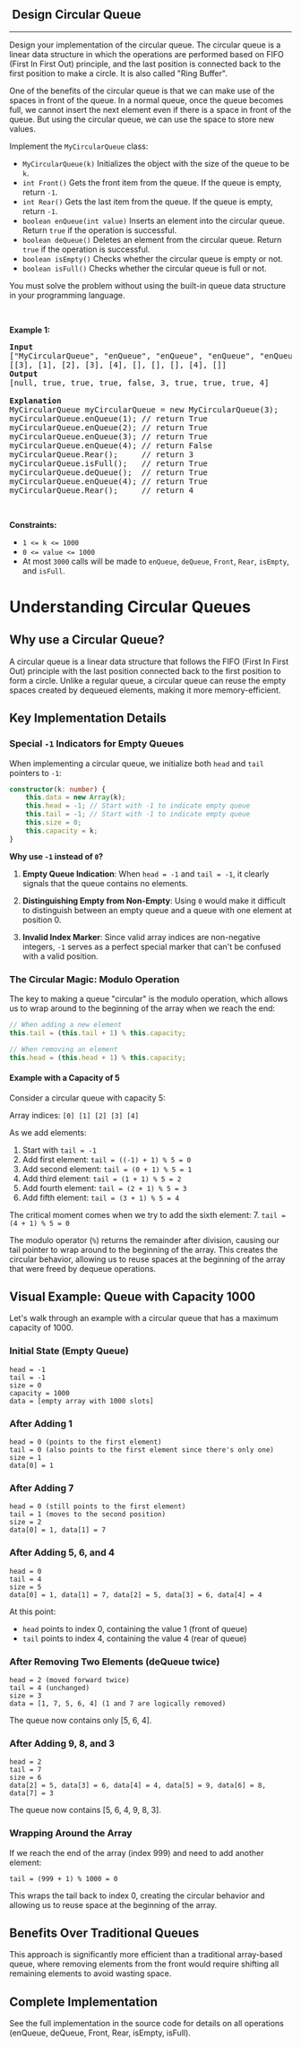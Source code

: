 <h2>  Design Circular Queue</h2><hr><div><p>Design your implementation of the circular queue. The circular queue is a linear data structure in which the operations are performed based on FIFO (First In First Out) principle, and the last position is connected back to the first position to make a circle. It is also called "Ring Buffer".</p>

<p>One of the benefits of the circular queue is that we can make use of the spaces in front of the queue. In a normal queue, once the queue becomes full, we cannot insert the next element even if there is a space in front of the queue. But using the circular queue, we can use the space to store new values.</p>

<p>Implement the <code>MyCircularQueue</code> class:</p>

<ul>
	<li><code>MyCircularQueue(k)</code> Initializes the object with the size of the queue to be <code>k</code>.</li>
	<li><code>int Front()</code> Gets the front item from the queue. If the queue is empty, return <code>-1</code>.</li>
	<li><code>int Rear()</code> Gets the last item from the queue. If the queue is empty, return <code>-1</code>.</li>
	<li><code>boolean enQueue(int value)</code> Inserts an element into the circular queue. Return <code>true</code> if the operation is successful.</li>
	<li><code>boolean deQueue()</code> Deletes an element from the circular queue. Return <code>true</code> if the operation is successful.</li>
	<li><code>boolean isEmpty()</code> Checks whether the circular queue is empty or not.</li>
	<li><code>boolean isFull()</code> Checks whether the circular queue is full or not.</li>
</ul>

<p>You must solve the problem without using the built-in queue data structure in your programming language.&nbsp;</p>

<p>&nbsp;</p>
<p><strong class="example">Example 1:</strong></p>

<pre><strong>Input</strong>
["MyCircularQueue", "enQueue", "enQueue", "enQueue", "enQueue", "Rear", "isFull", "deQueue", "enQueue", "Rear"]
[[3], [1], [2], [3], [4], [], [], [], [4], []]
<strong>Output</strong>
[null, true, true, true, false, 3, true, true, true, 4]

<strong>Explanation</strong>
MyCircularQueue myCircularQueue = new MyCircularQueue(3);
myCircularQueue.enQueue(1); // return True
myCircularQueue.enQueue(2); // return True
myCircularQueue.enQueue(3); // return True
myCircularQueue.enQueue(4); // return False
myCircularQueue.Rear();     // return 3
myCircularQueue.isFull();   // return True
myCircularQueue.deQueue();  // return True
myCircularQueue.enQueue(4); // return True
myCircularQueue.Rear();     // return 4
</pre>

<p>&nbsp;</p>
<p><strong>Constraints:</strong></p>

<ul>
	<li><code>1 &lt;= k &lt;= 1000</code></li>
	<li><code>0 &lt;= value &lt;= 1000</code></li>
	<li>At most <code>3000</code> calls will be made to&nbsp;<code>enQueue</code>, <code>deQueue</code>,&nbsp;<code>Front</code>,&nbsp;<code>Rear</code>,&nbsp;<code>isEmpty</code>, and&nbsp;<code>isFull</code>.</li>
</ul>
</div>


# Understanding Circular Queues

## Why use a Circular Queue?

A circular queue is a linear data structure that follows the FIFO (First In First Out) principle with the last position connected back to the first position to form a circle. Unlike a regular queue, a circular queue can reuse the empty spaces created by dequeued elements, making it more memory-efficient.

## Key Implementation Details

### Special `-1` Indicators for Empty Queues

When implementing a circular queue, we initialize both `head` and `tail` pointers to `-1`:

```typescript
constructor(k: number) {
    this.data = new Array(k);
    this.head = -1; // Start with -1 to indicate empty queue
    this.tail = -1; // Start with -1 to indicate empty queue
    this.size = 0;
    this.capacity = k;
}
```

**Why use `-1` instead of `0`?**

1. **Empty Queue Indication**: When `head = -1` and `tail = -1`, it clearly signals that the queue contains no elements.

2. **Distinguishing Empty from Non-Empty**: Using `0` would make it difficult to distinguish between an empty queue and a queue with one element at position 0.

3. **Invalid Index Marker**: Since valid array indices are non-negative integers, `-1` serves as a perfect special marker that can't be confused with a valid position.

### The Circular Magic: Modulo Operation

The key to making a queue "circular" is the modulo operation, which allows us to wrap around to the beginning of the array when we reach the end:

```typescript
// When adding a new element
this.tail = (this.tail + 1) % this.capacity;

// When removing an element
this.head = (this.head + 1) % this.capacity;
```

#### Example with a Capacity of 5

Consider a circular queue with capacity 5:

Array indices: `[0] [1] [2] [3] [4]`

As we add elements:
1. Start with `tail = -1`
2. Add first element: `tail = ((-1) + 1) % 5 = 0`
3. Add second element: `tail = (0 + 1) % 5 = 1`
4. Add third element: `tail = (1 + 1) % 5 = 2`
5. Add fourth element: `tail = (2 + 1) % 5 = 3`
6. Add fifth element: `tail = (3 + 1) % 5 = 4`

The critical moment comes when we try to add the sixth element:
7. `tail = (4 + 1) % 5 = 0`

The modulo operator (`%`) returns the remainder after division, causing our tail pointer to wrap around to the beginning of the array. This creates the circular behavior, allowing us to reuse spaces at the beginning of the array that were freed by dequeue operations.

## Visual Example: Queue with Capacity 1000

Let's walk through an example with a circular queue that has a maximum capacity of 1000.

### Initial State (Empty Queue)

```
head = -1
tail = -1
size = 0
capacity = 1000
data = [empty array with 1000 slots]
```

### After Adding 1

```
head = 0 (points to the first element)
tail = 0 (also points to the first element since there's only one)
size = 1
data[0] = 1
```

### After Adding 7

```
head = 0 (still points to the first element)
tail = 1 (moves to the second position)
size = 2
data[0] = 1, data[1] = 7
```

### After Adding 5, 6, and 4

```
head = 0
tail = 4
size = 5
data[0] = 1, data[1] = 7, data[2] = 5, data[3] = 6, data[4] = 4
```

At this point:
- `head` points to index 0, containing the value 1 (front of queue)
- `tail` points to index 4, containing the value 4 (rear of queue)

### After Removing Two Elements (deQueue twice)

```
head = 2 (moved forward twice)
tail = 4 (unchanged)
size = 3
data = [1, 7, 5, 6, 4] (1 and 7 are logically removed)
```

The queue now contains only [5, 6, 4].

### After Adding 9, 8, and 3

```
head = 2
tail = 7
size = 6
data[2] = 5, data[3] = 6, data[4] = 4, data[5] = 9, data[6] = 8, data[7] = 3
```

The queue now contains [5, 6, 4, 9, 8, 3].

### Wrapping Around the Array

If we reach the end of the array (index 999) and need to add another element:

```
tail = (999 + 1) % 1000 = 0
```

This wraps the tail back to index 0, creating the circular behavior and allowing us to reuse space at the beginning of the array.

## Benefits Over Traditional Queues

This approach is significantly more efficient than a traditional array-based queue, where removing elements from the front would require shifting all remaining elements to avoid wasting space.

## Complete Implementation

See the full implementation in the source code for details on all operations (enQueue, deQueue, Front, Rear, isEmpty, isFull).
